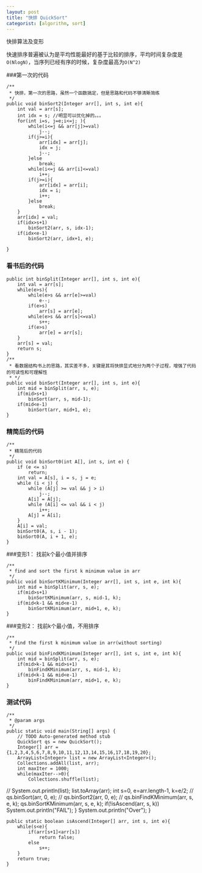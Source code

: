 ```yaml
---
layout: post
title: "快排 QuickSort"
categorist: [algorithm, sort]
---
```


快排算法及变形

快速排序普遍被认为是平均性能最好的基于比较的排序，平均时间复杂度是`O(NlogN)`，当序列已经有序的时候，复杂度最高为`O(N^2)`

###第一次的代码

    /**
	 * 快排，第一次的思路，虽然一个函数搞定，但是思路和代码不够清晰简练
	 */
	public void binSort2(Integer arr[], int s, int e){
		int val = arr[s];
		int idx = s; //明显可以优化掉的。。。
		for(int i=s, j=e;i<=j; ){
			while(i<=j && arr[j]>=val)
				j--;
			if(j>=i){
				arr[idx] = arr[j];
				idx = j;
				j--;
			}else
				break;
			while(i<=j && arr[i]<=val)
				i++;
			if(j>=i){
				arr[idx] = arr[i];
				idx = i;
				i++;
			}else
				break;
		}
		arr[idx] = val;
		if(idx>s+1)
			binSort2(arr, s, idx-1);
		if(idx<e-1)
			binSort2(arr, idx+1, e);
		
	}

### 看书后的代码

    public int binSplit(Integer arr[], int s, int e){
		int val = arr[s];
		while(e>s){
			while(e>s && arr[e]>=val)
				e--;
			if(e>s)
				arr[s] = arr[e];
			while(e>s && arr[s]<=val)
				s++;
			if(e>s)
				arr[e] = arr[s];
		}
		arr[s] = val;
		return s;
	}
	/**
	 * 看数据结构书上的思路，其实差不多，关键是其将快排显式地分为两个子过程，增强了代码的可读性和可理解性
	 * */
	public void binSort(Integer arr[], int s, int e){
		int mid = binSplit(arr, s, e);
		if(mid>s+1)
			binSort(arr, s, mid-1);
		if(mid<e-1)
			binSort(arr, mid+1, e);
	}

### 精简后的代码

    /**
	 * 精简后的代码
	 */
	public void binSort0(int A[], int s, int e) {
		if (e <= s)
			return;
		int val = A[s], i = s, j = e;
		while (i < j) {
			while (A[j] >= val && j > i)
				j--;
			A[i] = A[j];
			while (A[i] <= val && i < j)
				i++;
			A[j] = A[i];
		}
		A[i] = val;
		binSort0(A, s, i - 1);
		binSort0(A, i + 1, e);
	}

###变形1： 找前k个最小值并排序

    /**
	 * find and sort the first k minimum value in arr
	 */
	public void binSortKMinimum(Integer arr[], int s, int e, int k){
		int mid = binSplit(arr, s, e);
		if(mid>s+1)
			binSortKMinimum(arr, s, mid-1, k);
		if(mid<k-1 && mid<e-1)
			binSortKMinimum(arr, mid+1, e, k);
	}

###变形2： 找前k个最小值，不用排序
    
    /**
	 * find the first k minimum value in arr(without sorting)
	 */
	public void binFindKMinimum(Integer arr[], int s, int e, int k){
		int mid = binSplit(arr, s, e);
		if(mid>k-1 && mid>s+1)
			binFindKMinimum(arr, s, mid-1, k);
		if(mid<k-1 && mid<e-1)
			binFindKMinimum(arr, mid+1, e, k);
	}

### 测试代码

    /**
	 * @param args
	 */
	public static void main(String[] args) {
		// TODO Auto-generated method stub
		QuickSort qs = new QuickSort();
		Integer[] arr = {1,2,3,4,5,6,7,8,9,10,11,12,13,14,15,16,17,18,19,20};
		ArrayList<Integer> list = new ArrayList<Integer>();
		Collections.addAll(list, arr);
		int maxIter = 1000;
		while(maxIter-->0){
			Collections.shuffle(list);
//			System.out.println(list);
			list.toArray(arr);
			int s=0, e=arr.length-1, k=e/2;
//			qs.binSort(arr, 0, e);
//			qs.binSort2(arr, 0, e);
//			qs.binFindKMinimum(arr, s, e, k);
			qs.binSortKMinimum(arr, s, e, k);
			if(!isAscend(arr, s, k))
				System.out.println("FAIL");
		}
		System.out.println("Over");
	}
	
	public static boolean isAscend(Integer[] arr, int s, int e){
		while(s<e){
			if(arr[s+1]<arr[s])
				return false;
			else
				s++;
		}
		return true;
	}
